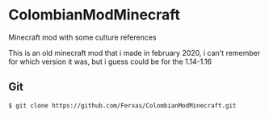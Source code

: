 # ColombianModMinecraft
Minecraft mod with some culture references

This is an old minecraft mod that i made in february 2020, i can't remember for which version it was, but i guess could be for the 1.14-1.16

<h2>Git</h2>

`$ git clone https://github.com/Ferxas/ColombianModMinecraft.git`
